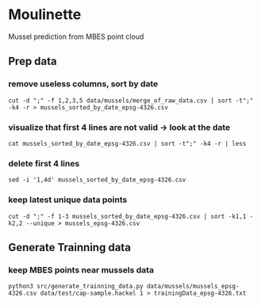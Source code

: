 # Moulinette
Mussel prediction from MBES point cloud
## Prep data
### remove useless columns, sort by date
```
cut -d ";" -f 1,2,3,5 data/mussels/merge_of_raw_data.csv | sort -t";" -k4 -r > mussels_sorted_by_date_epsg-4326.csv
```
### visualize that first 4 lines are not valid -> look at the date
```
cat mussels_sorted_by_date_epsg-4326.csv | sort -t";" -k4 -r | less
```

### delete first 4 lines
```
sed -i '1,4d' mussels_sorted_by_date_epsg-4326.csv
```

### keep latest unique data points
```
cut -d ";" -f 1-3 mussels_sorted_by_date_epsg-4326.csv | sort -k1,1 -k2,2 --unique > mussels_epsg-4326.csv
```


## Generate Trainning data

### keep MBES points near mussels data
```
python3 src/generate_trainning_data.py data/mussels/mussels_epsg-4326.csv data/test/cap-sample.hackel 1 > trainingData_epsg-4326.txt
```




